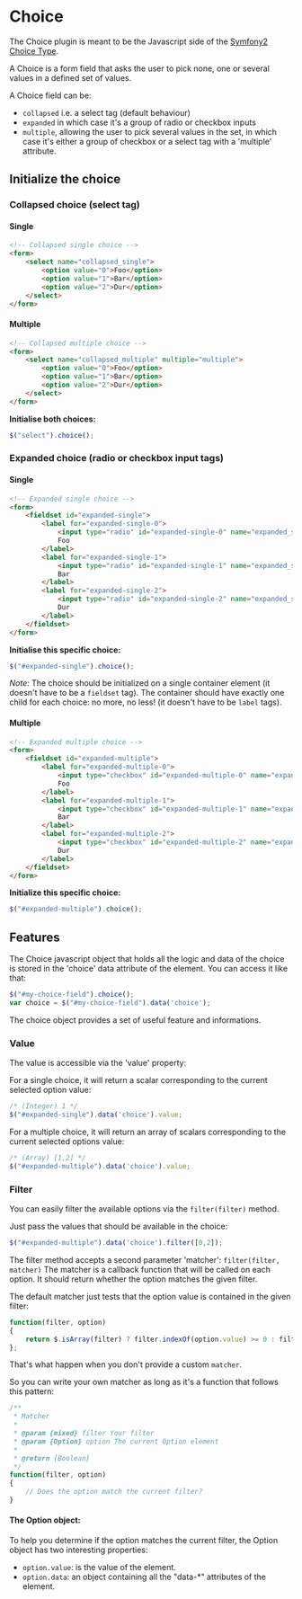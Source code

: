 # Choice

The Choice plugin is meant to be the Javascript side of the [Symfony2 Choice Type](http://symfony.com/doc/current/reference/forms/types/choice.html).

A Choice is a form field that asks the user to pick none, one or several values in a defined set of values.

A Choice field can be:

* `collapsed` i.e. a select tag (default behaviour)
* `expanded` in which case it's a group of radio or checkbox inputs
* `multiple`, allowing the user to pick several values in the set, in which case it's either a group of checkbox or a select tag with a 'multiple' attribute.

## Initialize the choice

### Collapsed choice (select tag)

#### Single

```html
<!-- Collapsed single choice -->
<form>
    <select name="collapsed_single">
        <option value="0">Foo</option>
        <option value="1">Bar</option>
        <option value="2">Dur</option>
    </select>
</form>
```

#### Multiple

```html
<!-- Collapsed multiple choice -->
<form>
    <select name="collapsed_multiple" multiple="multiple">
        <option value="0">Foo</option>
        <option value="1">Bar</option>
        <option value="2">Dur</option>
    </select>
</form>
```

__Initialise both choices:__

```javascript
$("select").choice();
```

### Expanded choice (radio or checkbox input tags)

#### Single

```html
<!-- Expanded single choice -->
<form>
    <fieldset id="expanded-single">
        <label for="expanded-single-0">
            <input type="radio" id="expanded-single-0" name="expanded_single" value="0" />
            Foo
        </label>
        <label for="expanded-single-1">
            <input type="radio" id="expanded-single-1" name="expanded_single" value="1" />
            Bar
        </label>
        <label for="expanded-single-2">
            <input type="radio" id="expanded-single-2" name="expanded_single" value="2" />
            Dur
        </label>
    </fieldset>
</form>
````

__Initialise this specific choice:__

```javascript
$("#expanded-single").choice();
```

_Note:_ The choice should be initialized on a single container element (it doesn't have to be a `fieldset` tag).
The container should have exactly one child for each choice: no more, no less! (it doesn't have to be `label` tags).

#### Multiple

```html
<!-- Expanded multiple choice -->
<form>
    <fieldset id="expanded-multiple">
        <label for="expanded-multiple-0">
            <input type="checkbox" id="expanded-multiple-0" name="expanded_multiple" value="0" />
            Foo
        </label>
        <label for="expanded-multiple-1">
            <input type="checkbox" id="expanded-multiple-1" name="expanded_multiple" value="1" />
            Bar
        </label>
        <label for="expanded-multiple-2">
            <input type="checkbox" id="expanded-multiple-2" name="expanded_multiple" value="2" />
            Dur
        </label>
    </fieldset>
</form>
```

__Initialize this specific choice:__
```javascript
$("#expanded-multiple").choice();
```

## Features

The Choice javascript object that holds all the logic and data of the choice is stored in the 'choice' data attribute of the element.
You can access it like that:

```javascript
$("#my-choice-field").choice();
var choice = $("#my-choice-field").data('choice');
```

The choice object provides a set of useful feature and informations.

### Value

The value is accessible via the 'value' property:

For a single choice, it will return a scalar corresponding to the current selected option value:
```javascript
/* (Integer) 1 */
$("#expanded-single").data('choice').value;
````

For a multiple choice, it will return an array of scalars corresponding to the current selected options value:
```javascript
/* (Array) [1,2] */
$("#expanded-multiple").data('choice').value;
```

### Filter

You can easily filter the available options via the `filter(filter)` method.

Just pass the values that should be available in the choice:
```javascript
$("#expanded-multiple").data('choice').filter([0,2]);
```

The filter method accepts a second parameter 'matcher': `filter(filter, matcher)`
The matcher is a callback function that will be called on each option. It should return whether the option matches the given filter.

The default matcher just tests that the option value is contained in the given filter:

```javascript
function(filter, option)
{
    return $.isArray(filter) ? filter.indexOf(option.value) >= 0 : filter === option.value;
};
```

That's what happen when you don't provide a custom `matcher`.

So you can write your own matcher as long as it's a function that follows this pattern:

```javascript
/**
 * Matcher
 *
 * @param {mixed} filter Your filter
 * @param {Option} option The current Option element
 *
 * @return {Boolean}
 */
function(filter, option)
{
    // Does the option match the current filter?
}
```

#### The Option object:

To help you determine if the option matches the current filter, the Option object has two interesting properties:

* `option.value`: is the value of the element.
* `option.data`: an object containing all the "data-*" attributes of the element.
